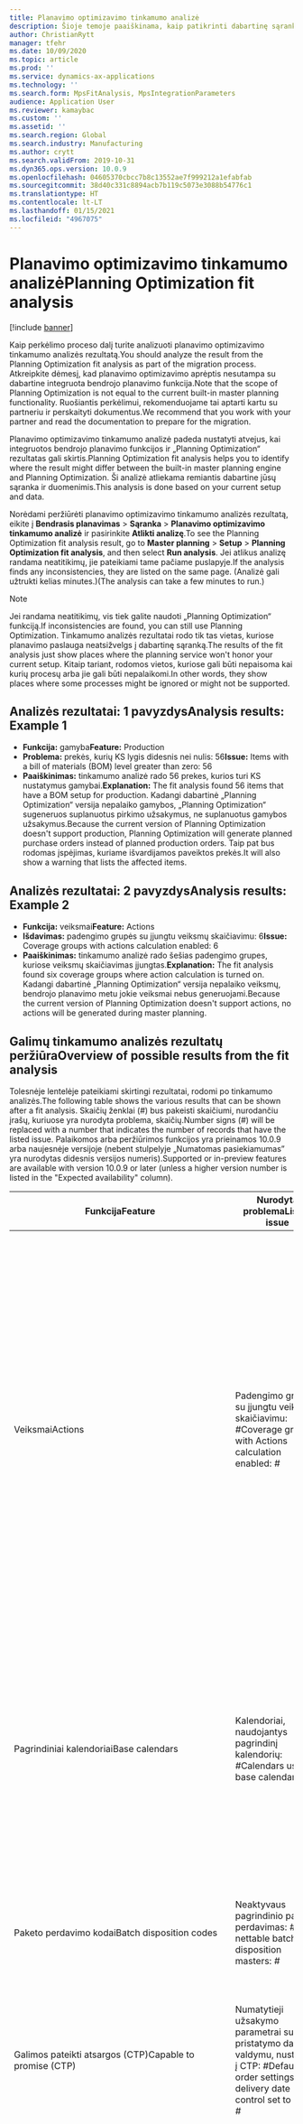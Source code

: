 ```yaml
---
title: Planavimo optimizavimo tinkamumo analizė
description: Šioje temoje paaiškinama, kaip patikrinti dabartinę sąranką ir duomenis, atsižvelgiant į „Planning Optimization“ funkcijos galimybes.
author: ChristianRytt
manager: tfehr
ms.date: 10/09/2020
ms.topic: article
ms.prod: ''
ms.service: dynamics-ax-applications
ms.technology: ''
ms.search.form: MpsFitAnalysis, MpsIntegrationParameters
audience: Application User
ms.reviewer: kamaybac
ms.custom: ''
ms.assetid: ''
ms.search.region: Global
ms.search.industry: Manufacturing
ms.author: crytt
ms.search.validFrom: 2019-10-31
ms.dyn365.ops.version: 10.0.9
ms.openlocfilehash: 04605370cbcc7b8c13552ae7f999212a1efabfab
ms.sourcegitcommit: 38d40c331c8894acb7b119c5073e3088b54776c1
ms.translationtype: HT
ms.contentlocale: lt-LT
ms.lasthandoff: 01/15/2021
ms.locfileid: "4967075"
---
```

# <a name="planning-optimization-fit-analysis"></a><span data-ttu-id="a4dfb-103">Planavimo optimizavimo tinkamumo analizė</span><span class="sxs-lookup"><span data-stu-id="a4dfb-103">Planning Optimization fit analysis</span></span>

[!include [banner](../../includes/banner.md)]

<span data-ttu-id="a4dfb-104">Kaip perkėlimo proceso dalį turite analizuoti planavimo optimizavimo tinkamumo analizės rezultatą.</span><span class="sxs-lookup"><span data-stu-id="a4dfb-104">You should analyze the result from the Planning Optimization fit analysis as part of the migration process.</span></span> <span data-ttu-id="a4dfb-105">Atkreipkite dėmesį, kad planavimo optimizavimo aprėptis nesutampa su dabartine integruota bendrojo planavimo funkcija.</span><span class="sxs-lookup"><span data-stu-id="a4dfb-105">Note that the scope of Planning Optimization is not equal to the current built-in master planning functionality.</span></span> <span data-ttu-id="a4dfb-106">Ruošiantis perkėlimui, rekomenduojame tai aptarti kartu su partneriu ir perskaityti dokumentus.</span><span class="sxs-lookup"><span data-stu-id="a4dfb-106">We recommend that you work with your partner and read the documentation to prepare for the migration.</span></span> 

<span data-ttu-id="a4dfb-107">Planavimo optimizavimo tinkamumo analizė padeda nustatyti atvejus, kai integruotos bendrojo planavimo funkcijos ir „Planning Optimization“ rezultatas gali skirtis.</span><span class="sxs-lookup"><span data-stu-id="a4dfb-107">Planning Optimization fit analysis helps you to identify where the result might differ between the built-in master planning engine and Planning Optimization.</span></span> <span data-ttu-id="a4dfb-108">Ši analizė atliekama remiantis dabartine jūsų sąranka ir duomenimis.</span><span class="sxs-lookup"><span data-stu-id="a4dfb-108">This analysis is done based on your current setup and data.</span></span> 

<span data-ttu-id="a4dfb-109">Norėdami peržiūrėti planavimo optimizavimo tinkamumo analizės rezultatą, eikite į **Bendrasis planavimas** \> **Sąranka** \> **Planavimo optimizavimo tinkamumo analizė** ir pasirinkite **Atlikti analizę**.</span><span class="sxs-lookup"><span data-stu-id="a4dfb-109">To see the Planning Optimization fit analysis result, go to **Master planning** \> **Setup** \> **Planning Optimization fit analysis**, and then select **Run analysis**.</span></span> <span data-ttu-id="a4dfb-110">Jei atlikus analizę randama neatitikimų, jie pateikiami tame pačiame puslapyje.</span><span class="sxs-lookup"><span data-stu-id="a4dfb-110">If the analysis finds any inconsistencies, they are listed on the same page.</span></span> <span data-ttu-id="a4dfb-111">(Analizė gali užtrukti kelias minutes.)</span><span class="sxs-lookup"><span data-stu-id="a4dfb-111">(The analysis can take a few minutes to run.)</span></span>

> [!NOTE]
> <span data-ttu-id="a4dfb-112">Jei randama neatitikimų, vis tiek galite naudoti „Planning Optimization“ funkciją.</span><span class="sxs-lookup"><span data-stu-id="a4dfb-112">If inconsistencies are found, you can still use Planning Optimization.</span></span> <span data-ttu-id="a4dfb-113">Tinkamumo analizės rezultatai rodo tik tas vietas, kuriose planavimo paslauga neatsižvelgs į dabartinę sąranką.</span><span class="sxs-lookup"><span data-stu-id="a4dfb-113">The results of the fit analysis just show places where the planning service won't honor your current setup.</span></span> <span data-ttu-id="a4dfb-114">Kitaip tariant, rodomos vietos, kuriose gali būti nepaisoma kai kurių procesų arba jie gali būti nepalaikomi.</span><span class="sxs-lookup"><span data-stu-id="a4dfb-114">In other words, they show places where some processes might be ignored or might not be supported.</span></span>

## <a name="analysis-results-example-1"></a><span data-ttu-id="a4dfb-115">Analizės rezultatai: 1 pavyzdys</span><span class="sxs-lookup"><span data-stu-id="a4dfb-115">Analysis results: Example 1</span></span>

- <span data-ttu-id="a4dfb-116">**Funkcija:** gamyba</span><span class="sxs-lookup"><span data-stu-id="a4dfb-116">**Feature:** Production</span></span>
- <span data-ttu-id="a4dfb-117">**Problema:** prekės, kurių KS lygis didesnis nei nulis: 56</span><span class="sxs-lookup"><span data-stu-id="a4dfb-117">**Issue:** Items with a bill of materials (BOM) level greater than zero: 56</span></span>
- <span data-ttu-id="a4dfb-118">**Paaiškinimas:** tinkamumo analizė rado 56 prekes, kurios turi KS nustatymus gamybai.</span><span class="sxs-lookup"><span data-stu-id="a4dfb-118">**Explanation:** The fit analysis found 56 items that have a BOM setup for production.</span></span> <span data-ttu-id="a4dfb-119">Kadangi dabartinė „Planning Optimization“ versija nepalaiko gamybos, „Planning Optimization“ sugeneruos suplanuotus pirkimo užsakymus, ne suplanuotus gamybos užsakymus.</span><span class="sxs-lookup"><span data-stu-id="a4dfb-119">Because the current version of Planning Optimization doesn't support production, Planning Optimization will generate planned purchase orders instead of planned production orders.</span></span> <span data-ttu-id="a4dfb-120">Taip pat bus rodomas įspėjimas, kuriame išvardijamos paveiktos prekės.</span><span class="sxs-lookup"><span data-stu-id="a4dfb-120">It will also show a warning that lists the affected items.</span></span>

## <a name="analysis-results-example-2"></a><span data-ttu-id="a4dfb-121">Analizės rezultatai: 2 pavyzdys</span><span class="sxs-lookup"><span data-stu-id="a4dfb-121">Analysis results: Example 2</span></span>

- <span data-ttu-id="a4dfb-122">**Funkcija:** veiksmai</span><span class="sxs-lookup"><span data-stu-id="a4dfb-122">**Feature:** Actions</span></span>
- <span data-ttu-id="a4dfb-123">**Išdavimas:** padengimo grupės su įjungtu veiksmų skaičiavimu: 6</span><span class="sxs-lookup"><span data-stu-id="a4dfb-123">**Issue:** Coverage groups with actions calculation enabled: 6</span></span>
- <span data-ttu-id="a4dfb-124">**Paaiškinimas:** tinkamumo analizė rado šešias padengimo grupes, kuriose veiksmų skaičiavimas įjungtas.</span><span class="sxs-lookup"><span data-stu-id="a4dfb-124">**Explanation:** The fit analysis found six coverage groups where action calculation is turned on.</span></span> <span data-ttu-id="a4dfb-125">Kadangi dabartinė „Planning Optimization“ versija nepalaiko veiksmų, bendrojo planavimo metu jokie veiksmai nebus generuojami.</span><span class="sxs-lookup"><span data-stu-id="a4dfb-125">Because the current version of Planning Optimization doesn't support actions, no actions will be generated during master planning.</span></span>

## <a name="overview-of-possible-results-from-the-fit-analysis"></a><span data-ttu-id="a4dfb-126">Galimų tinkamumo analizės rezultatų peržiūra</span><span class="sxs-lookup"><span data-stu-id="a4dfb-126">Overview of possible results from the fit analysis</span></span>

<span data-ttu-id="a4dfb-127">Tolesnėje lentelėje pateikiami skirtingi rezultatai, rodomi po tinkamumo analizės.</span><span class="sxs-lookup"><span data-stu-id="a4dfb-127">The following table shows the various results that can be shown after a fit analysis.</span></span> <span data-ttu-id="a4dfb-128">Skaičių ženklai (_\#_) bus pakeisti skaičiumi, nurodančiu įrašų, kuriuose yra nurodyta problema, skaičių.</span><span class="sxs-lookup"><span data-stu-id="a4dfb-128">Number signs (_\#_) will be replaced with a number that indicates the number of records that have the listed issue.</span></span> <span data-ttu-id="a4dfb-129">Palaikomos arba peržiūrimos funkcijos yra prieinamos 10.0.9 arba naujesnėje versijoje (nebent stulpelyje „Numatomas pasiekiamumas” yra nurodytas didesnis versijos numeris).</span><span class="sxs-lookup"><span data-stu-id="a4dfb-129">Supported or in-preview features are available with version 10.0.9 or later (unless a higher version number is listed in the "Expected availability" column).</span></span>

| <span data-ttu-id="a4dfb-130">Funkcija</span><span class="sxs-lookup"><span data-stu-id="a4dfb-130">Feature</span></span> | <span data-ttu-id="a4dfb-131">Nurodyta problema</span><span class="sxs-lookup"><span data-stu-id="a4dfb-131">Listed issue</span></span> | <span data-ttu-id="a4dfb-132">Paaiškinimas</span><span class="sxs-lookup"><span data-stu-id="a4dfb-132">Explanation</span></span> | <span data-ttu-id="a4dfb-133">Numatomas prieinamumas</span><span class="sxs-lookup"><span data-stu-id="a4dfb-133">Expected availability</span></span> |
| --- | --- | --- | --- |
| <span data-ttu-id="a4dfb-134">Veiksmai</span><span class="sxs-lookup"><span data-stu-id="a4dfb-134">Actions</span></span> | <span data-ttu-id="a4dfb-135">Padengimo grupės su įjungtu veiksmų skaičiavimu: _\#_</span><span class="sxs-lookup"><span data-stu-id="a4dfb-135">Coverage groups with Actions calculation enabled: _\#_</span></span> | <span data-ttu-id="a4dfb-136">Ši funkcija laukia patvirtinimo.</span><span class="sxs-lookup"><span data-stu-id="a4dfb-136">This feature is pending.</span></span> <span data-ttu-id="a4dfb-137">Šiuo metu atliekant bendrąjį planavimą veiksmai negeneruojami, kai įjungtas planavimo optimizavimas, neatsižvelgiant į šį parametrą.</span><span class="sxs-lookup"><span data-stu-id="a4dfb-137">Currently, actions aren't generated during master planning when Planning Optimization is enabled, regardless of this setting.</span></span> <span data-ttu-id="a4dfb-138">Pagrindinis veiksmų tikslas yra siūlyti pakeitimus esamiems užsakymams.</span><span class="sxs-lookup"><span data-stu-id="a4dfb-138">The main purpose of actions is to suggest changes to existing orders.</span></span> <span data-ttu-id="a4dfb-139">Įvertinkite, ar veiksmai yra aktyviai taikomi kaip jūsų verslo procesų dalis, arba, jei vėlavimo informacijos, susijusios su užsakymais, pakanka.</span><span class="sxs-lookup"><span data-stu-id="a4dfb-139">Evaluate if actions are actively applied as part of your business processes or if the delay information related to the orders is sufficient.</span></span> | <span data-ttu-id="a4dfb-140">2021 spalio mėn.</span><span class="sxs-lookup"><span data-stu-id="a4dfb-140">October 2021</span></span> |
| <span data-ttu-id="a4dfb-141">Pagrindiniai kalendoriai</span><span class="sxs-lookup"><span data-stu-id="a4dfb-141">Base calendars</span></span> | <span data-ttu-id="a4dfb-142">Kalendoriai, naudojantys pagrindinį kalendorių: _\#_</span><span class="sxs-lookup"><span data-stu-id="a4dfb-142">Calendars using base calendar: _\#_</span></span> | <span data-ttu-id="a4dfb-143">Ši funkcija laukia patvirtinimo.</span><span class="sxs-lookup"><span data-stu-id="a4dfb-143">This feature is pending.</span></span> <span data-ttu-id="a4dfb-144">Šiuo metu pagrindinio kalendoriaus nepaisoma, kai įjungtas planavimo optimizavimas.</span><span class="sxs-lookup"><span data-stu-id="a4dfb-144">Currently, the base calendar is ignored when Planning Optimization is enabled.</span></span> <span data-ttu-id="a4dfb-145">Įvertinkite, ar jūsų verslo procesams yra reikalingas pagrindinis kalendorius, ar pakanka tiesiogiai sukonfigūruoti kalendorių.</span><span class="sxs-lookup"><span data-stu-id="a4dfb-145">Evaluate if the base calendar is needed for your business processes or if direct setup in calendars is sufficient.</span></span> | <span data-ttu-id="a4dfb-146">2021 m. balandžio mėn.</span><span class="sxs-lookup"><span data-stu-id="a4dfb-146">April 2021</span></span> | 
| <span data-ttu-id="a4dfb-147">Paketo perdavimo kodai</span><span class="sxs-lookup"><span data-stu-id="a4dfb-147">Batch disposition codes</span></span> | <span data-ttu-id="a4dfb-148">Neaktyvaus pagrindinio paketo perdavimas: _\#_</span><span class="sxs-lookup"><span data-stu-id="a4dfb-148">Non-nettable batch disposition masters: _\#_</span></span> | <span data-ttu-id="a4dfb-149">Ši funkcija laukia patvirtinimo.</span><span class="sxs-lookup"><span data-stu-id="a4dfb-149">This feature is pending.</span></span> <span data-ttu-id="a4dfb-150">Šiuo metu paketų perdavimo kodai nepaisomi, kai įjungtas planavimo optimizavimas.</span><span class="sxs-lookup"><span data-stu-id="a4dfb-150">Currently, batch disposition codes are ignored when Planning Optimization is enabled.</span></span> | <span data-ttu-id="a4dfb-151">2021 m. spalio mėn.</span><span class="sxs-lookup"><span data-stu-id="a4dfb-151">October 2021</span></span> |
| <span data-ttu-id="a4dfb-152">Galimos pateikti atsargos (CTP)</span><span class="sxs-lookup"><span data-stu-id="a4dfb-152">Capable to promise (CTP)</span></span> | <span data-ttu-id="a4dfb-153">Numatytieji užsakymo parametrai su pristatymo datos valdymu, nustatytu į CTP: _\#_</span><span class="sxs-lookup"><span data-stu-id="a4dfb-153">Default order settings with delivery date control set to CTP: _\#_</span></span> | <span data-ttu-id="a4dfb-154">Ši funkcija laukia patvirtinimo.</span><span class="sxs-lookup"><span data-stu-id="a4dfb-154">This feature is pending.</span></span> <span data-ttu-id="a4dfb-155">Šiuo metu CTP nepaisoma, kai įjungtas planavimo optimizavimas, neatsižvelgiant į šį parametrą.</span><span class="sxs-lookup"><span data-stu-id="a4dfb-155">Currently, CTP is ignored when Planning Optimization is enabled, regardless of this setting.</span></span> | <span data-ttu-id="a4dfb-156">Spalio 2021 d.</span><span class="sxs-lookup"><span data-stu-id="a4dfb-156">October 2021</span></span> |
| <span data-ttu-id="a4dfb-157">Kopijuoti statinį į dinaminį planą</span><span class="sxs-lookup"><span data-stu-id="a4dfb-157">Copy static to dynamic plan</span></span> | <span data-ttu-id="a4dfb-158">Kopijavimas statinio į dinaminį planą yra įjungtas bendrojo planavimo parametruose.</span><span class="sxs-lookup"><span data-stu-id="a4dfb-158">Copy of static to dynamic plan is enabled on the master planning parameters.</span></span> | <span data-ttu-id="a4dfb-159">Planavimo optimizavimas nekopijuoja statinio plano į dinaminį planą, neatsižvelgiant į šį parametrą.</span><span class="sxs-lookup"><span data-stu-id="a4dfb-159">Planning Optimization doesn't copy the static plan to the dynamic plan, regardless of this setting.</span></span> <span data-ttu-id="a4dfb-160">Paprastai ši koncepcija yra mažiau aktuali dėl planavimo optimizavimo teikiamo greičio ir visiško regeneravimo.</span><span class="sxs-lookup"><span data-stu-id="a4dfb-160">In general, this concept is less relevant because of the speed and complete regeneration that Planning Optimization provides.</span></span> <span data-ttu-id="a4dfb-161">Jei naudojami du ar daugiau planų, turėtų būti suaktyvintas kiekvieno plano bendrasis planavimas.</span><span class="sxs-lookup"><span data-stu-id="a4dfb-161">If two or more plans are used, master planning should be triggered for each plan.</span></span> | <span data-ttu-id="a4dfb-162">Spalio 2021 d.</span><span class="sxs-lookup"><span data-stu-id="a4dfb-162">October 2021</span></span> |
| <span data-ttu-id="a4dfb-163">Patvirtinimas</span><span class="sxs-lookup"><span data-stu-id="a4dfb-163">Firming</span></span> | <span data-ttu-id="a4dfb-164">Padengimo grupės su nustatyta automatinio patvirtinimo laiko riba: _\#_</span><span class="sxs-lookup"><span data-stu-id="a4dfb-164">Coverage groups with auto firming time fence set: _\#_</span></span> | <span data-ttu-id="a4dfb-165">10.0.7 ar vėlesnėje versijoje patvirtinimas palaikomas kaip atskira patvirtinimo paketinė užduotis po to, kai bendrasis planavimas yra baigtas (jei [funkcijų valdyme](../../../fin-ops-core/fin-ops/get-started/feature-management/feature-management-overview.md) įjungta funkcija _Automatinis planavimo optimizavimo patvirtinimas_).</span><span class="sxs-lookup"><span data-stu-id="a4dfb-165">In version 10.0.7 and later, firming is supported as a separate firming batch job after master planning is completed (provided the _Auto-firming for Planning Optimization_ feature has been enabled in [feature management](../../../fin-ops-core/fin-ops/get-started/feature-management/feature-management-overview.md)).</span></span> <span data-ttu-id="a4dfb-166">Atkreipkite dėmesį, kad automatinis planavimo optimizavimo patvirtinimas yra pagrįstas užsakymo data (pradžios data), o ne poreikio data (pabaigos data).</span><span class="sxs-lookup"><span data-stu-id="a4dfb-166">Note that auto firming for Planning Optimization is based on the order date (start date), not the requirement date (end date).</span></span> <span data-ttu-id="a4dfb-167">Taip užtikrinama, kad suplanuotų užsakymų patvirtinimas įvyktų laiku, tačiau į patvirtinimo laiko ribą nereikia įterpti gamybos laiko.</span><span class="sxs-lookup"><span data-stu-id="a4dfb-167">This behavior ensures that firming of planned orders occurs in due time, without having to include lead time in the firming time fence.</span></span> | <span data-ttu-id="a4dfb-168">Palaikoma</span><span class="sxs-lookup"><span data-stu-id="a4dfb-168">Supported</span></span> |
| <span data-ttu-id="a4dfb-169">Patvirtinimas</span><span class="sxs-lookup"><span data-stu-id="a4dfb-169">Firming</span></span> | <span data-ttu-id="a4dfb-170">Prekės padengimo įrašai su nustatytu automatiniu patvirtinimu: _\#_</span><span class="sxs-lookup"><span data-stu-id="a4dfb-170">Item coverage records with auto firming set: _\#_</span></span> | <span data-ttu-id="a4dfb-171">10.0.7 ar vėlesnėje versijoje automatinis patvirtinimas palaikomas kaip atskira patvirtinimo paketinė užduotis po to, kai bendrasis planavimas yra baigtas (jei [funkcijų valdyme](../../../fin-ops-core/fin-ops/get-started/feature-management/feature-management-overview.md) įjungta funkcija _Automatinis planavimo optimizavimo patvirtinimas_).</span><span class="sxs-lookup"><span data-stu-id="a4dfb-171">In version 10.0.7 and later, auto firming is supported as a separate firming batch job after master planning is completed (provided the _Auto-firming for Planning Optimization_ feature has been enabled in [feature management](../../../fin-ops-core/fin-ops/get-started/feature-management/feature-management-overview.md)).</span></span> <span data-ttu-id="a4dfb-172">Atkreipkite dėmesį, kad automatinis planavimo optimizavimo patvirtinimas yra pagrįstas užsakymo data (pradžios data), o ne poreikio data (pabaigos data).</span><span class="sxs-lookup"><span data-stu-id="a4dfb-172">Note that auto firming for Planning Optimization is based on the order date (start date), not the requirement date (end date).</span></span> <span data-ttu-id="a4dfb-173">Taip užtikrinama, kad suplanuotų užsakymų patvirtinimas įvyktų laiku, tačiau į patvirtinimo laiko ribą nereikia įterpti gamybos laiko.</span><span class="sxs-lookup"><span data-stu-id="a4dfb-173">This behavior ensures that firming of planned orders occurs in due time, without having to include lead time in the firming time fence.</span></span> | <span data-ttu-id="a4dfb-174">Palaikoma</span><span class="sxs-lookup"><span data-stu-id="a4dfb-174">Supported</span></span> |
| <span data-ttu-id="a4dfb-175">Patvirtinimas</span><span class="sxs-lookup"><span data-stu-id="a4dfb-175">Firming</span></span> | <span data-ttu-id="a4dfb-176">Bendrieji planai su nustatytu automatiniu patvirtinimu: _\#_</span><span class="sxs-lookup"><span data-stu-id="a4dfb-176">Master plans with auto firming set: _\#_</span></span> | <span data-ttu-id="a4dfb-177">10.0.7 ar vėlesnėje versijoje automatinis patvirtinimas palaikomas kaip atskira patvirtinimo paketinė užduotis po to, kai bendrasis planavimas yra baigtas (jei [funkcijų valdyme](../../../fin-ops-core/fin-ops/get-started/feature-management/feature-management-overview.md) įjungta funkcija _Automatinis planavimo optimizavimo patvirtinimas_).</span><span class="sxs-lookup"><span data-stu-id="a4dfb-177">In version 10.0.7 and later, auto firming is supported as a separate firming batch job after master planning is completed (provided the _Auto-firming for Planning Optimization_ feature has been enabled in [feature management](../../../fin-ops-core/fin-ops/get-started/feature-management/feature-management-overview.md)).</span></span> <span data-ttu-id="a4dfb-178">Atkreipkite dėmesį, kad automatinis planavimo optimizavimo patvirtinimas yra pagrįstas užsakymo data (pradžios data), o ne poreikio data (pabaigos data).</span><span class="sxs-lookup"><span data-stu-id="a4dfb-178">Note that auto firming for Planning Optimization is based on the order date (start date), not the requirement date (end date).</span></span> <span data-ttu-id="a4dfb-179">Taip užtikrinama, kad suplanuotų užsakymų patvirtinimas įvyktų laiku, tačiau į patvirtinimo laiko ribą nereikia įterpti gamybos laiko.</span><span class="sxs-lookup"><span data-stu-id="a4dfb-179">This behavior ensures that firming of planned orders occurs in due time, without having to include lead time in the firming time fence.</span></span> | <span data-ttu-id="a4dfb-180">Palaikoma</span><span class="sxs-lookup"><span data-stu-id="a4dfb-180">Supported</span></span> |
| <span data-ttu-id="a4dfb-181">FitAnalysisPlanningItems</span><span class="sxs-lookup"><span data-stu-id="a4dfb-181">FitAnalysisPlanningItems</span></span> | <span data-ttu-id="a4dfb-182">Planuojamos prekės: _\#_</span><span class="sxs-lookup"><span data-stu-id="a4dfb-182">Planning Items: _\#_</span></span> | <span data-ttu-id="a4dfb-183">Ši funkcija laukia patvirtinimo.</span><span class="sxs-lookup"><span data-stu-id="a4dfb-183">This feature is pending.</span></span> <span data-ttu-id="a4dfb-184">Šiuo metu planuojamos prekės yra tvarkomos kaip įprastos prekės, kai įjungtas planavimo optimizavimas.</span><span class="sxs-lookup"><span data-stu-id="a4dfb-184">Currently, planning items are handled like regular items when Planning Optimization is enabled.</span></span> | <span data-ttu-id="a4dfb-185">Spalio 2021 d.</span><span class="sxs-lookup"><span data-stu-id="a4dfb-185">October 2021</span></span> |
| <span data-ttu-id="a4dfb-186">Prognozė</span><span class="sxs-lookup"><span data-stu-id="a4dfb-186">Forecast</span></span> | <span data-ttu-id="a4dfb-187">Padengimo grupės su įjungta funkcija „Įtraukti vidinės įmonės užsakymus”: _\#_</span><span class="sxs-lookup"><span data-stu-id="a4dfb-187">Coverage groups with "Include intercompany orders" enabled: _\#_</span></span> | <span data-ttu-id="a4dfb-188">Ši funkcija laukia patvirtinimo.</span><span class="sxs-lookup"><span data-stu-id="a4dfb-188">This feature is pending.</span></span> <span data-ttu-id="a4dfb-189">Šiuo metu į bendrąjį planavimą neįtraukiamas proceso pabaigos suplanuotas poreikis, kai įjungtas planavimo optimizavimas, neatsižvelgiant į šį parametrą.</span><span class="sxs-lookup"><span data-stu-id="a4dfb-189">Currently, master planning doesn't include downstream planned demand when Planning Optimization is enabled, regardless of this setting.</span></span> <span data-ttu-id="a4dfb-190">Atkreipkite dėmesį, kad išleisti / patvirtinti užsakymai vis dar veikia su įprastomis vidinės įmonės funkcijomis ir apima daugelį scenarijų.</span><span class="sxs-lookup"><span data-stu-id="a4dfb-190">Note that released/firmed orders still work with the regular intercompany functionality and will cover most scenarios.</span></span> | <span data-ttu-id="a4dfb-191">Peržiūros režimu</span><span class="sxs-lookup"><span data-stu-id="a4dfb-191">In preview</span></span> |
| <span data-ttu-id="a4dfb-192">Prognozė</span><span class="sxs-lookup"><span data-stu-id="a4dfb-192">Forecast</span></span> | <span data-ttu-id="a4dfb-193">Padengimo grupės, kurių parametras „Prognozę sumažina” nustatytas į reikšmę, kuri skiriasi nuo reikšmės „Užsakymai”: _\#_</span><span class="sxs-lookup"><span data-stu-id="a4dfb-193">Coverage groups with "Reduce forecast by" setting set to a value different than "Orders": _\#_</span></span> | <span data-ttu-id="a4dfb-194">Pagal numatytuosius parametrus planavimo optimizavimas naudoja parametrą „Prognozę sumažina” užsakymams, neatsižvelgiant į šį nustatymą.</span><span class="sxs-lookup"><span data-stu-id="a4dfb-194">By default, Planning Optimization uses "Reduce forecast by" for orders, regardless of this setting.</span></span> | <span data-ttu-id="a4dfb-195">Palaikoma</span><span class="sxs-lookup"><span data-stu-id="a4dfb-195">Supported</span></span> |
| <span data-ttu-id="a4dfb-196">Prognozė</span><span class="sxs-lookup"><span data-stu-id="a4dfb-196">Forecast</span></span> | <span data-ttu-id="a4dfb-197">Prognozės modeliai su antriniais modeliais: _\#_</span><span class="sxs-lookup"><span data-stu-id="a4dfb-197">Forecast models with sub models: _\#_</span></span> | <span data-ttu-id="a4dfb-198">Ši funkcija laukia patvirtinimo.</span><span class="sxs-lookup"><span data-stu-id="a4dfb-198">This feature is pending.</span></span> <span data-ttu-id="a4dfb-199">Šiuo metu prognozės, naudojančios antrinius modelius, nepalaikomos, kai įjungtas planavimo optimizavimas.</span><span class="sxs-lookup"><span data-stu-id="a4dfb-199">Currently, forecasts that use sub-models aren't supported when Planning Optimization is enabled.</span></span> <span data-ttu-id="a4dfb-200">Jų bus nepaisoma, neatsižvelgiant į šį nustatymą.</span><span class="sxs-lookup"><span data-stu-id="a4dfb-200">They will be ignored, regardless of this setting.</span></span> | <span data-ttu-id="a4dfb-201">2021 m. balandžio mėn.</span><span class="sxs-lookup"><span data-stu-id="a4dfb-201">April 2021</span></span> |
| <span data-ttu-id="a4dfb-202">Prognozė</span><span class="sxs-lookup"><span data-stu-id="a4dfb-202">Forecast</span></span> | <span data-ttu-id="a4dfb-203">Bendrieji planai su įjungta funkcija „Įtraukti tiekimo prognozę”: _\#_</span><span class="sxs-lookup"><span data-stu-id="a4dfb-203">Master plans with "Include supply forecast" enabled: _\#_</span></span> | <span data-ttu-id="a4dfb-204">Ši funkcija laukia patvirtinimo.</span><span class="sxs-lookup"><span data-stu-id="a4dfb-204">This feature is pending.</span></span> <span data-ttu-id="a4dfb-205">Šiuo metu tiekimo prognozės nepalaikomos, kai įjungtas planavimo optimizavimas.</span><span class="sxs-lookup"><span data-stu-id="a4dfb-205">Currently, supply forecasts aren't supported when Planning Optimization is enabled.</span></span> <span data-ttu-id="a4dfb-206">Jų bus nepaisoma, neatsižvelgiant į šį nustatymą.</span><span class="sxs-lookup"><span data-stu-id="a4dfb-206">They will be ignored, regardless of this setting.</span></span> | <span data-ttu-id="a4dfb-207">Spalio 2021 d.</span><span class="sxs-lookup"><span data-stu-id="a4dfb-207">October 2021</span></span> |
| <span data-ttu-id="a4dfb-208">Blokavimo laiko ribos</span><span class="sxs-lookup"><span data-stu-id="a4dfb-208">Freeze time fence</span></span> | <span data-ttu-id="a4dfb-209">Padengimo grupės su nustatyta blokavimo laiko riba: _\#_</span><span class="sxs-lookup"><span data-stu-id="a4dfb-209">Coverage groups with freeze time fence set: _\#_</span></span> | <span data-ttu-id="a4dfb-210">Blokavimo laiko riba nėra dažnai naudojama, o šiuo metu nėra planų, į kuriuos būtų galima ją įtraukti planavimo optimizavimui.</span><span class="sxs-lookup"><span data-stu-id="a4dfb-210">The freeze time fence isn't often used, and there are currently no plans to include it for Planning Optimization.</span></span> <span data-ttu-id="a4dfb-211">Šiuo metu blokavimo laiko ribos nustatymo nepaisoma, kai įjungtas planavimo optimizavimas, neatsižvelgiant į šį parametrą.</span><span class="sxs-lookup"><span data-stu-id="a4dfb-211">Currently, the freeze time fence setup is ignored when Planning Optimization is enabled, regardless of this setting.</span></span> | <span data-ttu-id="a4dfb-212">Netaikoma</span><span class="sxs-lookup"><span data-stu-id="a4dfb-212">N/A</span></span> |
| <span data-ttu-id="a4dfb-213">Blokavimo laiko ribos</span><span class="sxs-lookup"><span data-stu-id="a4dfb-213">Freeze time fence</span></span> | <span data-ttu-id="a4dfb-214">Prekių aprėpties įrašai su nustatyta blokavimo laiko riba: _\#_</span><span class="sxs-lookup"><span data-stu-id="a4dfb-214">Item coverage records with freeze time fence set: _\#_</span></span> | <span data-ttu-id="a4dfb-215">Blokavimo laiko riba nėra dažnai naudojama, o šiuo metu nėra planų, į kuriuos būtų galima ją įtraukti planavimo optimizavimui.</span><span class="sxs-lookup"><span data-stu-id="a4dfb-215">The freeze time fence isn't often used, and there are currently no plans to include it for Planning Optimization.</span></span> <span data-ttu-id="a4dfb-216">Šiuo metu blokavimo laiko ribos nustatymo nepaisoma, kai įjungtas planavimo optimizavimas, neatsižvelgiant į šį parametrą.</span><span class="sxs-lookup"><span data-stu-id="a4dfb-216">Currently, the freeze time fence setup is ignored when Planning Optimization is enabled, regardless of this setting.</span></span> | <span data-ttu-id="a4dfb-217">Netaikoma</span><span class="sxs-lookup"><span data-stu-id="a4dfb-217">N/A</span></span> |
| <span data-ttu-id="a4dfb-218">Blokavimo laiko ribos</span><span class="sxs-lookup"><span data-stu-id="a4dfb-218">Freeze time fence</span></span> | <span data-ttu-id="a4dfb-219">Bendrieji planai su nustatyta blokavimo laiko riba: _\#_</span><span class="sxs-lookup"><span data-stu-id="a4dfb-219">Master plans with freeze time fence set: _\#_</span></span> | <span data-ttu-id="a4dfb-220">Blokavimo laiko riba nėra dažnai naudojama, o šiuo metu nėra planų, į kuriuos būtų galima ją įtraukti planavimo optimizavimui.</span><span class="sxs-lookup"><span data-stu-id="a4dfb-220">The freeze time fence isn't often used, and there are currently no plans to include it for Planning Optimization.</span></span> <span data-ttu-id="a4dfb-221">Šiuo metu blokavimo laiko ribos nustatymo nepaisoma, kai įjungtas planavimo optimizavimas, neatsižvelgiant į šį parametrą.</span><span class="sxs-lookup"><span data-stu-id="a4dfb-221">Currently, the freeze time fence setup is ignored when Planning Optimization is enabled, regardless of this setting.</span></span> | <span data-ttu-id="a4dfb-222">Netaikoma</span><span class="sxs-lookup"><span data-stu-id="a4dfb-222">N/A</span></span> |
| <span data-ttu-id="a4dfb-223">Vidinė įmonė</span><span class="sxs-lookup"><span data-stu-id="a4dfb-223">Intercompany</span></span> | <span data-ttu-id="a4dfb-224">Bendrieji planai, įskaitant proceso pabaigoje suplanuotą poreikį: _\#_</span><span class="sxs-lookup"><span data-stu-id="a4dfb-224">Master plans including planned downstream demand: _\#_</span></span> | <span data-ttu-id="a4dfb-225">Ši funkcija laukia patvirtinimo.</span><span class="sxs-lookup"><span data-stu-id="a4dfb-225">This feature is pending.</span></span> <span data-ttu-id="a4dfb-226">Šiuo metu į bendrąjį planavimą neįtraukiamas proceso pabaigos suplanuotas poreikis, kai įjungtas planavimo optimizavimas, neatsižvelgiant į šį parametrą.</span><span class="sxs-lookup"><span data-stu-id="a4dfb-226">Currently, master planning doesn't include downstream planned demand when Planning Optimization is enabled, regardless of this setting.</span></span> <span data-ttu-id="a4dfb-227">Atkreipkite dėmesį, kad išleisti/patvirtinti užsakymai vis dar veikia su įprastomis vidinės įmonės funkcijomis ir apima daugelį scenarijų.</span><span class="sxs-lookup"><span data-stu-id="a4dfb-227">Note that released/firmed orders still work with the normal intercompany functionality and will cover most scenarios.</span></span> | <span data-ttu-id="a4dfb-228">Peržiūros režimu</span><span class="sxs-lookup"><span data-stu-id="a4dfb-228">In preview</span></span> |
| <span data-ttu-id="a4dfb-229">Kanban</span><span class="sxs-lookup"><span data-stu-id="a4dfb-229">Kanban</span></span> | <span data-ttu-id="a4dfb-230">Prekės padengimo įrašai su suplanuoto užsakymo tipu „kanban“: _\#_</span><span class="sxs-lookup"><span data-stu-id="a4dfb-230">Item coverage records with planned order type kanban: _\#_</span></span> | <span data-ttu-id="a4dfb-231">Ši funkcija laukia patvirtinimo.</span><span class="sxs-lookup"><span data-stu-id="a4dfb-231">This feature is pending.</span></span> <span data-ttu-id="a4dfb-232">Šiuo metu prekės padengimo, nustatyto į „kanban”, bus nepaisoma, kai įjungtas planavimo optimizavimas.</span><span class="sxs-lookup"><span data-stu-id="a4dfb-232">Currently, item coverage that is set to kanban will be ignored when Planning Optimization is enabled.</span></span> <span data-ttu-id="a4dfb-233">Suplanuoto užsakymo tipas „kanban” bendrojo planavimo metu sukurs įspėjimą, o suplanuoti pirkimo užsakymai bus sukurti padengti susijusį poreikį.</span><span class="sxs-lookup"><span data-stu-id="a4dfb-233">The kanban planned order type will create a warning during master planning, and planned purchase orders will be created to cover the related demand.</span></span> | <span data-ttu-id="a4dfb-234">Spalio 2021 d.</span><span class="sxs-lookup"><span data-stu-id="a4dfb-234">October 2021</span></span> |
| <span data-ttu-id="a4dfb-235">Kanban</span><span class="sxs-lookup"><span data-stu-id="a4dfb-235">Kanban</span></span> | <span data-ttu-id="a4dfb-236">Prekės su numatytojo užsakymo tipu „kanban“: _\#_</span><span class="sxs-lookup"><span data-stu-id="a4dfb-236">Items with default order type kanban: _\#_</span></span> | <span data-ttu-id="a4dfb-237">Šiuo metu numatytojo užsakymo tipo, nustatyto į „kanban”, bus nepaisoma, kai įjungtas planavimo optimizavimas.</span><span class="sxs-lookup"><span data-stu-id="a4dfb-237">Currently, a default order type that is set to kanban will be ignored when Planning Optimization is enabled.</span></span> <span data-ttu-id="a4dfb-238">Numatytojo užsakymo tipas „kanban” bendrojo planavimo metu sukurs įspėjimą, o suplanuoti pirkimo užsakymai bus sukurti padengti susijusį poreikį.</span><span class="sxs-lookup"><span data-stu-id="a4dfb-238">The kanban default order type will create a warning during master planning, and planned purchase orders will be created to cover the related demand.</span></span> | <span data-ttu-id="a4dfb-239">Spalio 2021 d.</span><span class="sxs-lookup"><span data-stu-id="a4dfb-239">October 2021</span></span> |
| <span data-ttu-id="a4dfb-240">Produkto ciklo būsena</span><span class="sxs-lookup"><span data-stu-id="a4dfb-240">Product lifecycle state</span></span>   | <span data-ttu-id="a4dfb-241">Produkto ciklų būsenos nesuaktyvintos planavimui: _\#_</span><span class="sxs-lookup"><span data-stu-id="a4dfb-241">Product lifecycle states not active for planning: _\#_</span></span> | <span data-ttu-id="a4dfb-242">Ši funkcija laukia patvirtinimo.</span><span class="sxs-lookup"><span data-stu-id="a4dfb-242">This is a pending feature.</span></span> <span data-ttu-id="a4dfb-243">Šiuo metu produkto ciklo būsenos nepaisoma, kai įjungtas planavimo optimizavimas.</span><span class="sxs-lookup"><span data-stu-id="a4dfb-243">Currently the Product lifecycle state is ignored with Planning Optimization enabled.</span></span> <span data-ttu-id="a4dfb-244">Galite koreguoti plano lygio produkto filtrą, kad nereikėtų įtraukti produktų, kuriuose išjungta planavimo produkto ciklo būsena.</span><span class="sxs-lookup"><span data-stu-id="a4dfb-244">You can adjust the plan level product filter to avoid including products where product lifecycle state is disabled for planning.</span></span> | <span data-ttu-id="a4dfb-245">Palaikoma</span><span class="sxs-lookup"><span data-stu-id="a4dfb-245">Supported</span></span> |
| <span data-ttu-id="a4dfb-246">Gamyba</span><span class="sxs-lookup"><span data-stu-id="a4dfb-246">Production</span></span> | <span data-ttu-id="a4dfb-247">KS eilutės su apvalinimu arba keliais nustatymais: _\#_</span><span class="sxs-lookup"><span data-stu-id="a4dfb-247">BOM lines with rounding or multiple setup: _\#_</span></span> | <span data-ttu-id="a4dfb-248">Ši funkcija laukia patvirtinimo.</span><span class="sxs-lookup"><span data-stu-id="a4dfb-248">This feature is pending.</span></span> <span data-ttu-id="a4dfb-249">Šiuo metu KS eilutėse esančio apvalinimo ir kelių nustatymų nepaisoma, kai įjungtas planavimo optimizavimas, neatsižvelgiant į šį parametrą.</span><span class="sxs-lookup"><span data-stu-id="a4dfb-249">Currently, rounding and multiple setups are ignored on BOM lines when Planning Optimization is enabled, regardless of this setting.</span></span> | <span data-ttu-id="a4dfb-250">2021 m. balandžio mėn.</span><span class="sxs-lookup"><span data-stu-id="a4dfb-250">April 2021</span></span> |
| <span data-ttu-id="a4dfb-251">Gamyba</span><span class="sxs-lookup"><span data-stu-id="a4dfb-251">Production</span></span> | <span data-ttu-id="a4dfb-252">KS / formulės eilutės su formulės matavimo vienetu: _\#_</span><span class="sxs-lookup"><span data-stu-id="a4dfb-252">BOM/formula lines with formula measurement: _\#_</span></span> | <span data-ttu-id="a4dfb-253">Ši funkcija laukia patvirtinimo.</span><span class="sxs-lookup"><span data-stu-id="a4dfb-253">This feature is pending.</span></span> <span data-ttu-id="a4dfb-254">Šiuo metu KS ir formulės eilutėse esančio formulės matavimo vieneto nepaisoma, kai įjungtas planavimo optimizavimas, neatsižvelgiant į šį parametrą.</span><span class="sxs-lookup"><span data-stu-id="a4dfb-254">Currently, formula measurement is ignored on BOM and formula lines when Planning Optimization is enabled, regardless of this setting.</span></span> | <span data-ttu-id="a4dfb-255">Spalio 2021 d.</span><span class="sxs-lookup"><span data-stu-id="a4dfb-255">October 2021</span></span> |
| <span data-ttu-id="a4dfb-256">Gamyba</span><span class="sxs-lookup"><span data-stu-id="a4dfb-256">Production</span></span> | <span data-ttu-id="a4dfb-257">KS / formulės eilutės su prekės pakeitimu (planavimo grupės): _\#_</span><span class="sxs-lookup"><span data-stu-id="a4dfb-257">BOM/formula lines with item substitution (plan groups): _\#_</span></span> | <span data-ttu-id="a4dfb-258">Ši funkcija laukia patvirtinimo.</span><span class="sxs-lookup"><span data-stu-id="a4dfb-258">This feature is pending.</span></span> <span data-ttu-id="a4dfb-259">Šiuo metu KS ir formulės eilutėse esančio prekės pakeitimo (planavimo grupių) nepaisoma, kai įjungtas planavimo optimizavimas, neatsižvelgiant į šį parametrą.</span><span class="sxs-lookup"><span data-stu-id="a4dfb-259">Currently, item substitution (plan groups) is ignored on BOM and formula lines when Planning Optimization is enabled, regardless of this setting.</span></span> | <span data-ttu-id="a4dfb-260">Spalio 2021 d.</span><span class="sxs-lookup"><span data-stu-id="a4dfb-260">October 2021</span></span> |
| <span data-ttu-id="a4dfb-261">Gamyba</span><span class="sxs-lookup"><span data-stu-id="a4dfb-261">Production</span></span> | <span data-ttu-id="a4dfb-262">KS / formulės eilutės su neigiamu kiekiu: _\#_</span><span class="sxs-lookup"><span data-stu-id="a4dfb-262">BOM/formula lines with negative quantity: _\#_</span></span> | <span data-ttu-id="a4dfb-263">Ši funkcija laukia patvirtinimo.</span><span class="sxs-lookup"><span data-stu-id="a4dfb-263">This feature is pending.</span></span> <span data-ttu-id="a4dfb-264">KS ir formulės eilutės, kuriose yra neigiamas kiekis, bus įtrauktos su kiekiu, lygiu 0 (nuliui), ir bus pateiktas įspėjimas, kai įjungtas planavimo optimizavimas.</span><span class="sxs-lookup"><span data-stu-id="a4dfb-264">BOM and formula lines that have negative quantity will be included with a quantity of 0 (zero) and a warning will be issued when Planning Optimization is enabled.</span></span> <span data-ttu-id="a4dfb-265">Atnaujinti bendruosius duomenis, kad būtų išvengta įspėjimų.</span><span class="sxs-lookup"><span data-stu-id="a4dfb-265">Update master data to avoid warnings.</span></span> | <span data-ttu-id="a4dfb-266">2021 spalio mėn.</span><span class="sxs-lookup"><span data-stu-id="a4dfb-266">October 2021</span></span> |
| <span data-ttu-id="a4dfb-267">Gamyba</span><span class="sxs-lookup"><span data-stu-id="a4dfb-267">Production</span></span> | <span data-ttu-id="a4dfb-268">KS / formulės eilutės su išteklių sąnaudomis: _\#_</span><span class="sxs-lookup"><span data-stu-id="a4dfb-268">BOM/formula lines with resource consumption: _\#_</span></span> | <span data-ttu-id="a4dfb-269">Ši funkcija laukia patvirtinimo.</span><span class="sxs-lookup"><span data-stu-id="a4dfb-269">This feature is pending.</span></span> <span data-ttu-id="a4dfb-270">Šiuo metu KS ir formulės eilučių, kuriose yra išteklių sąnaudos, nepaisoma, kai įjungtas planavimo optimizavimas.</span><span class="sxs-lookup"><span data-stu-id="a4dfb-270">Currently, BOM and formula lines that have resource consumption are ignored when Planning Optimization is enabled.</span></span> <span data-ttu-id="a4dfb-271">Kai ši funkcija palaikoma, medžiagų reikalavimas bus nustatytas kaip gamybos pradžios data.</span><span class="sxs-lookup"><span data-stu-id="a4dfb-271">When this feature is supported, the material requirement will be set to the production start date.</span></span> <span data-ttu-id="a4dfb-272">Kol ši funkcija bus palaikoma, nebus sugeneruoti medžiagų, pažymėtų išteklių suvartojimo vėliavėle, reikalavimai.</span><span class="sxs-lookup"><span data-stu-id="a4dfb-272">Until this feature is supported, requirements will not be generated for materials that are marked with a resource consumption flag.</span></span> | <span data-ttu-id="a4dfb-273">2021 m. balandžio mėn.</span><span class="sxs-lookup"><span data-stu-id="a4dfb-273">April 2021</span></span> |
| <span data-ttu-id="a4dfb-274">Gamyba</span><span class="sxs-lookup"><span data-stu-id="a4dfb-274">Production</span></span> | <span data-ttu-id="a4dfb-275">KS / formulės eilutės su žingsnių sąnaudomis: _\#_</span><span class="sxs-lookup"><span data-stu-id="a4dfb-275">BOM/formula lines with step consumption: _\#_</span></span> | <span data-ttu-id="a4dfb-276">Ši funkcija laukia patvirtinimo.</span><span class="sxs-lookup"><span data-stu-id="a4dfb-276">This feature is pending.</span></span> <span data-ttu-id="a4dfb-277">Šiuo metu KS ir formulės eilučių, kuriose yra žingsnių sąnaudos, nepaisoma, kai įjungtas planavimo optimizavimas.</span><span class="sxs-lookup"><span data-stu-id="a4dfb-277">Currently, step consumption is ignored on BOM and formula lines when Planning Optimization is enabled.</span></span> | <span data-ttu-id="a4dfb-278">Spalio 2021 d.</span><span class="sxs-lookup"><span data-stu-id="a4dfb-278">October 2021</span></span> |
| <span data-ttu-id="a4dfb-279">Gamyba</span><span class="sxs-lookup"><span data-stu-id="a4dfb-279">Production</span></span> | <span data-ttu-id="a4dfb-280">KS su apibrėžtu nuolatiniu arba kintamu nurašymu: _\#_</span><span class="sxs-lookup"><span data-stu-id="a4dfb-280">BOMs with constant scrap or variable scrap defined: _\#_</span></span> | <span data-ttu-id="a4dfb-281">Ši funkcija laukia patvirtinimo.</span><span class="sxs-lookup"><span data-stu-id="a4dfb-281">This feature is pending.</span></span> <span data-ttu-id="a4dfb-282">Šiuo metu nuolatinio arba kintamo nurašymo, apibrėžto KS, nepaisoma, kai įjungtas planavimo optimizavimas.</span><span class="sxs-lookup"><span data-stu-id="a4dfb-282">Currently, constant scrap and variable scrap that are defined on BOMs are ignored when Planning Optimization is enabled.</span></span> | <span data-ttu-id="a4dfb-283">Spalio 2021 d.</span><span class="sxs-lookup"><span data-stu-id="a4dfb-283">October 2021</span></span> |
| <span data-ttu-id="a4dfb-284">Gamyba</span><span class="sxs-lookup"><span data-stu-id="a4dfb-284">Production</span></span> | <span data-ttu-id="a4dfb-285">KS su subranga: _\#_</span><span class="sxs-lookup"><span data-stu-id="a4dfb-285">BOMs with subcontracting: _\#_</span></span> | <span data-ttu-id="a4dfb-286">Ši funkcija laukia patvirtinimo.</span><span class="sxs-lookup"><span data-stu-id="a4dfb-286">This feature is pending.</span></span> <span data-ttu-id="a4dfb-287">Šiuo metu subrangos nustatymo KS nepaisoma, kai įjungtas planavimo optimizavimas, neatsižvelgiant į šį parametrą.</span><span class="sxs-lookup"><span data-stu-id="a4dfb-287">Currently, the subcontracting setup on BOMs is ignored when Planning Optimization is enabled, regardless of this setting.</span></span> | <span data-ttu-id="a4dfb-288">Spalio 2021 d.</span><span class="sxs-lookup"><span data-stu-id="a4dfb-288">October 2021</span></span> |
| <span data-ttu-id="a4dfb-289">Gamyba</span><span class="sxs-lookup"><span data-stu-id="a4dfb-289">Production</span></span> | <span data-ttu-id="a4dfb-290">KS be svetainės: _\#_</span><span class="sxs-lookup"><span data-stu-id="a4dfb-290">BOMs without a site: _\#_</span></span> | <span data-ttu-id="a4dfb-291">Ši funkcija laukia patvirtinimo.</span><span class="sxs-lookup"><span data-stu-id="a4dfb-291">This feature is pending.</span></span> <span data-ttu-id="a4dfb-292">Šiuo metu KS be svetainės nepaisoma, kai įjungtas planavimo optimizavimas.</span><span class="sxs-lookup"><span data-stu-id="a4dfb-292">Currently, BOMs without a site are ignored when Planning Optimization is enabled.</span></span> | <span data-ttu-id="a4dfb-293">Palaikoma</span><span class="sxs-lookup"><span data-stu-id="a4dfb-293">Supported</span></span> |
| <span data-ttu-id="a4dfb-294">Gamyba</span><span class="sxs-lookup"><span data-stu-id="a4dfb-294">Production</span></span> | <span data-ttu-id="a4dfb-295">Poreikis su apibrėžtomis konkrečiomis KS ar maršruto reikalavimais: _\#_</span><span class="sxs-lookup"><span data-stu-id="a4dfb-295">Demand with specific BOM or route requirements defined: _\#_</span></span> | <span data-ttu-id="a4dfb-296">Ši funkcija laukia patvirtinimo.</span><span class="sxs-lookup"><span data-stu-id="a4dfb-296">This feature is pending.</span></span> <span data-ttu-id="a4dfb-297">Šiuo metu konkrečių KS ar maršruto reikalavimų, apibrėžtų pagal poreikį (pvz., KS arba maršrutas pardavimo užsakyme), nepaisoma, kai įjungtas planavimo optimizavimas.</span><span class="sxs-lookup"><span data-stu-id="a4dfb-297">Currently, the specific BOM or route requirements that are defined on the demand (such as a sub-BOM or sub-route on a sales order) are ignored when Planning Optimization is enabled.</span></span> <span data-ttu-id="a4dfb-298">Bus naudojama standartinė KS arba maršrutas, neatsižvelgiant į šį nustatymą.</span><span class="sxs-lookup"><span data-stu-id="a4dfb-298">The standard BOM or route will be used, regardless of this setting.</span></span> | <span data-ttu-id="a4dfb-299">Spalio 2021 d.</span><span class="sxs-lookup"><span data-stu-id="a4dfb-299">October 2021</span></span> |
| <span data-ttu-id="a4dfb-300">Gamyba</span><span class="sxs-lookup"><span data-stu-id="a4dfb-300">Production</span></span> | <span data-ttu-id="a4dfb-301">Formulės versijos su sudėtiniais / šalutiniais produktais: _\#_</span><span class="sxs-lookup"><span data-stu-id="a4dfb-301">Formula versions with Co/By products: _\#_</span></span> | <span data-ttu-id="a4dfb-302">Ši funkcija laukia patvirtinimo.</span><span class="sxs-lookup"><span data-stu-id="a4dfb-302">This feature is pending.</span></span> <span data-ttu-id="a4dfb-303">Šiuo metu sudėtinių ir šalutinių produktų, susietų su formulės versija, nepaisoma, kai įjungtas planavimo optimizavimas.</span><span class="sxs-lookup"><span data-stu-id="a4dfb-303">Currently, co-products and by-products that are associated with the formula version are ignored when Planning Optimization is enabled.</span></span> | <span data-ttu-id="a4dfb-304">Spalio 2021 d.</span><span class="sxs-lookup"><span data-stu-id="a4dfb-304">October 2021</span></span> |
| <span data-ttu-id="a4dfb-305">Gamyba</span><span class="sxs-lookup"><span data-stu-id="a4dfb-305">Production</span></span> | <span data-ttu-id="a4dfb-306">Formulės versijos su išeiga: _\#_</span><span class="sxs-lookup"><span data-stu-id="a4dfb-306">Formula versions with Yield: _\#_</span></span> | <span data-ttu-id="a4dfb-307">Ši funkcija laukia patvirtinimo.</span><span class="sxs-lookup"><span data-stu-id="a4dfb-307">This feature is pending.</span></span> <span data-ttu-id="a4dfb-308">Šiuo metu išeigos, susietos su formulės versija, nepaisoma, kai įjungtas planavimo optimizavimas.</span><span class="sxs-lookup"><span data-stu-id="a4dfb-308">Currently, yield that is associated with the formula version is ignored when Planning Optimization is enabled.</span></span> | <span data-ttu-id="a4dfb-309">Spalio 2021 d.</span><span class="sxs-lookup"><span data-stu-id="a4dfb-309">October 2021</span></span> |
| <span data-ttu-id="a4dfb-310">Gamyba</span><span class="sxs-lookup"><span data-stu-id="a4dfb-310">Production</span></span> | <span data-ttu-id="a4dfb-311">Planai su seka: _\#_</span><span class="sxs-lookup"><span data-stu-id="a4dfb-311">Plans including sequencing: _\#_</span></span> | <span data-ttu-id="a4dfb-312">Ši funkcija laukia patvirtinimo.</span><span class="sxs-lookup"><span data-stu-id="a4dfb-312">This feature is pending.</span></span> <span data-ttu-id="a4dfb-313">Šiuo metu sekos nepaisoma, kai įjungtas planavimo optimizavimas, neatsižvelgiant į šį parametrą.</span><span class="sxs-lookup"><span data-stu-id="a4dfb-313">Currently, sequencing is ignored when Planning Optimization is enabled, regardless of this setting.</span></span> | <span data-ttu-id="a4dfb-314">Spalio 2021 d.</span><span class="sxs-lookup"><span data-stu-id="a4dfb-314">October 2021</span></span> |
| <span data-ttu-id="a4dfb-315">Gamyba</span><span class="sxs-lookup"><span data-stu-id="a4dfb-315">Production</span></span> | <span data-ttu-id="a4dfb-316">Paleisti gamybos užsakymai, kurie nepradėti, buvo suplanuoti pradėti anksčiau nei šiandien: _\#_</span><span class="sxs-lookup"><span data-stu-id="a4dfb-316">Released production orders that are not started, where scheduled start is earlier than today: _\#_</span></span> | <span data-ttu-id="a4dfb-317">Ši funkcija laukia patvirtinimo.</span><span class="sxs-lookup"><span data-stu-id="a4dfb-317">This feature is pending.</span></span> <span data-ttu-id="a4dfb-318">Šiuo metu, jei gamybos užsakymas vėluoja, bendrojo planavimo metu bus laikoma, kad jis bus baigtas šiandien.</span><span class="sxs-lookup"><span data-stu-id="a4dfb-318">Currently, if a production order is delayed, then master planning will assume that it will be completed today.</span></span> <span data-ttu-id="a4dfb-319">Tai aktualu išleistiems gamybos užsakymais, kurių pristatymo data yra praėjusi, tačiau užsakymai dar nėra baigti.</span><span class="sxs-lookup"><span data-stu-id="a4dfb-319">This is relevant for released production orders where a delivery date is in the past, but it has not been completed yet.</span></span> | <span data-ttu-id="a4dfb-320">2021 m. spalio mėn.</span><span class="sxs-lookup"><span data-stu-id="a4dfb-320">October 2021</span></span> |
| <span data-ttu-id="a4dfb-321">Gamyba</span><span class="sxs-lookup"><span data-stu-id="a4dfb-321">Production</span></span> | <span data-ttu-id="a4dfb-322">Ištekliai, suplanuoti esant ribotam pajėgumui: _\#_</span><span class="sxs-lookup"><span data-stu-id="a4dfb-322">Resources scheduled with finite capacity: _\#_</span></span> | <span data-ttu-id="a4dfb-323">Ši funkcija laukia patvirtinimo.</span><span class="sxs-lookup"><span data-stu-id="a4dfb-323">This feature is pending.</span></span> <span data-ttu-id="a4dfb-324">Šiuo metu išteklių, suplanuotų esant ribotam pajėgumui, nepaisoma, kai įjungtas planavimo optimizavimas.</span><span class="sxs-lookup"><span data-stu-id="a4dfb-324">Currently, resources that are scheduled with finite capacity are ignored when Planning Optimization is enabled.</span></span> <span data-ttu-id="a4dfb-325">Planavimas atliekamas pagal numatytąjį produkto gamybos laiką.</span><span class="sxs-lookup"><span data-stu-id="a4dfb-325">Scheduling is done based on the default lead time from the product.</span></span> | <span data-ttu-id="a4dfb-326">2021 m. balandžio mėn.</span><span class="sxs-lookup"><span data-stu-id="a4dfb-326">April 2021</span></span> |
| <span data-ttu-id="a4dfb-327">Gamyba</span><span class="sxs-lookup"><span data-stu-id="a4dfb-327">Production</span></span> | <span data-ttu-id="a4dfb-328">Maršrutai, naudojami planuojant: _\#_</span><span class="sxs-lookup"><span data-stu-id="a4dfb-328">Routes used in planning: _\#_</span></span> | <span data-ttu-id="a4dfb-329">Ši funkcija laukia patvirtinimo.</span><span class="sxs-lookup"><span data-stu-id="a4dfb-329">This feature is pending.</span></span> <span data-ttu-id="a4dfb-330">Šiuo metu maršrutų nepaisoma, kai įjungtas planavimo optimizavimas.</span><span class="sxs-lookup"><span data-stu-id="a4dfb-330">Currently, routes are ignored when Planning Optimization is enabled.</span></span> <span data-ttu-id="a4dfb-331">Naudojamas numatytasis produkto gamybos laikas.</span><span class="sxs-lookup"><span data-stu-id="a4dfb-331">The default lead time from the product is used.</span></span> | <span data-ttu-id="a4dfb-332">2021 m. balandžio mėn.</span><span class="sxs-lookup"><span data-stu-id="a4dfb-332">April 2021</span></span> |
| <span data-ttu-id="a4dfb-333">Gamyba</span><span class="sxs-lookup"><span data-stu-id="a4dfb-333">Production</span></span> | <span data-ttu-id="a4dfb-334">Pardavimo eilutės rezervavimas, naudojantis išskleidimą: _\#_</span><span class="sxs-lookup"><span data-stu-id="a4dfb-334">Sales line reservation using explosion: _\#_</span></span> | <span data-ttu-id="a4dfb-335">Pardavimo eilutės rezervavimas, naudojantis išskleidimą, nepalaikomas, kai įjungtas planavimo optimizavimas.</span><span class="sxs-lookup"><span data-stu-id="a4dfb-335">Sales line reservation that uses explosion isn't supported when Planning Optimization is enabled.</span></span> | <span data-ttu-id="a4dfb-336">2021 m. spalio mėn.</span><span class="sxs-lookup"><span data-stu-id="a4dfb-336">October 2021</span></span> |
| <span data-ttu-id="a4dfb-337">Gamyba</span><span class="sxs-lookup"><span data-stu-id="a4dfb-337">Production</span></span> | <span data-ttu-id="a4dfb-338">Planavimas išskleidžiant gamybos užsakymus: _\#_</span><span class="sxs-lookup"><span data-stu-id="a4dfb-338">Scheduling with explosion of production orders: _\#_</span></span> | <span data-ttu-id="a4dfb-339">Planavimas, naudojantis gamybos užsakymų išskleidimą, nepalaikomas, kai įjungtas planavimo optimizavimas.</span><span class="sxs-lookup"><span data-stu-id="a4dfb-339">Scheduling that uses explosion of production orders isn't supported when Planning Optimization is enabled.</span></span> <span data-ttu-id="a4dfb-340">Gamybos užsakymai gali būti suplanuoti atskirai.</span><span class="sxs-lookup"><span data-stu-id="a4dfb-340">Production orders can be scheduled individually.</span></span> | <span data-ttu-id="a4dfb-341">Spalio 2021 d.</span><span class="sxs-lookup"><span data-stu-id="a4dfb-341">October 2021</span></span> |
| <span data-ttu-id="a4dfb-342">Pasiūlymo patvirtinimai</span><span class="sxs-lookup"><span data-stu-id="a4dfb-342">Request for quotations</span></span> | <span data-ttu-id="a4dfb-343">Bendrieji planai su įgalintu pasiūlymo patvirtinimu: _\#_</span><span class="sxs-lookup"><span data-stu-id="a4dfb-343">Master plans with request for quotations enabled: _\#_</span></span> | <span data-ttu-id="a4dfb-344">Ši funkcija laukia patvirtinimo.</span><span class="sxs-lookup"><span data-stu-id="a4dfb-344">This feature is pending.</span></span> <span data-ttu-id="a4dfb-345">Šiuo metu pasiūlymo patvirtinimai (RFQ) nėra laikomi poreikiu, kai įjungtas planavimo optimizavimas.</span><span class="sxs-lookup"><span data-stu-id="a4dfb-345">Currently, requests for quotation (RFQs) aren't considered as demand when Planning Optimization is enabled.</span></span> <span data-ttu-id="a4dfb-346">Jų bus nepaisoma, neatsižvelgiant į šį nustatymą.</span><span class="sxs-lookup"><span data-stu-id="a4dfb-346">They will be ignored, regardless of this setting.</span></span> | <span data-ttu-id="a4dfb-347">2021 m. spalio mėn.</span><span class="sxs-lookup"><span data-stu-id="a4dfb-347">October 2021</span></span> |
| <span data-ttu-id="a4dfb-348">Paraiškos</span><span class="sxs-lookup"><span data-stu-id="a4dfb-348">Requisitions</span></span> | <span data-ttu-id="a4dfb-349">Bendrieji planai su įgalintomis paraiškomis: _\#_</span><span class="sxs-lookup"><span data-stu-id="a4dfb-349">Master plans with requisitions enabled: _\#_</span></span> | <span data-ttu-id="a4dfb-350">Ši funkcija laukia patvirtinimo.</span><span class="sxs-lookup"><span data-stu-id="a4dfb-350">This feature is pending.</span></span> <span data-ttu-id="a4dfb-351">Šiuo metu į paraiškas neatsižvelgiama, kai įjungtas planavimo optimizavimas.</span><span class="sxs-lookup"><span data-stu-id="a4dfb-351">Currently, requisitions aren't considered when Planning Optimization is enabled.</span></span> <span data-ttu-id="a4dfb-352">Jų bus nepaisoma, neatsižvelgiant į šį nustatymą.</span><span class="sxs-lookup"><span data-stu-id="a4dfb-352">They will be ignored, regardless of this setting.</span></span> | <span data-ttu-id="a4dfb-353">Spalio 2021 d.</span><span class="sxs-lookup"><span data-stu-id="a4dfb-353">October 2021</span></span> |
| <span data-ttu-id="a4dfb-354">Laiko rezervai</span><span class="sxs-lookup"><span data-stu-id="a4dfb-354">Safety margins</span></span> | <span data-ttu-id="a4dfb-355">Padengimo grupės su laiko rezervu: _\#_</span><span class="sxs-lookup"><span data-stu-id="a4dfb-355">Coverage groups with safety margin: _\#_</span></span> | <span data-ttu-id="a4dfb-356">Ši funkcija laukia patvirtinimo.</span><span class="sxs-lookup"><span data-stu-id="a4dfb-356">This feature is pending.</span></span> <span data-ttu-id="a4dfb-357">Šiuo metu laiko rezervo nepaisoma, kai įjungtas planavimo optimizavimas.</span><span class="sxs-lookup"><span data-stu-id="a4dfb-357">Currently, safety margin is ignored when Planning Optimization is enabled.</span></span> <span data-ttu-id="a4dfb-358">Norėdami kompensuoti šią problemą, galite padidinti gamybos laiką, kad būtų įtrauktas laiko rezervas.</span><span class="sxs-lookup"><span data-stu-id="a4dfb-358">To compensate for this behavior, you can increase the lead time so that it includes the safety margin.</span></span> | <span data-ttu-id="a4dfb-359">Gavimo laiko rezervas: Palaikoma.</span><span class="sxs-lookup"><span data-stu-id="a4dfb-359">Receipt margin: Supported.</span></span> <span data-ttu-id="a4dfb-360">Užsakymo laiko rezervas ir išdavimo laiko rezervas: 2021 m. balandžio mėn</span><span class="sxs-lookup"><span data-stu-id="a4dfb-360">Reorder margin and issue margin: April 2021</span></span> |
| <span data-ttu-id="a4dfb-361">Laiko rezervai</span><span class="sxs-lookup"><span data-stu-id="a4dfb-361">Safety margins</span></span> | <span data-ttu-id="a4dfb-362">Bendrieji planai su laiko rezervu: _\#_</span><span class="sxs-lookup"><span data-stu-id="a4dfb-362">Master plans with safety margin: _\#_</span></span> | <span data-ttu-id="a4dfb-363">Ši funkcija laukia patvirtinimo.</span><span class="sxs-lookup"><span data-stu-id="a4dfb-363">This feature is pending.</span></span> <span data-ttu-id="a4dfb-364">Šiuo metu laiko rezervo nepaisoma, kai įjungtas planavimo optimizavimas, neatsižvelgiant į šį parametrą.</span><span class="sxs-lookup"><span data-stu-id="a4dfb-364">Currently, safety margin is ignored when Planning Optimization is enabled, regardless of this setting.</span></span> <span data-ttu-id="a4dfb-365">Norėdami kompensuoti šią problemą, galite padidinti gamybos laiką, kad būtų įtrauktas laiko rezervas.</span><span class="sxs-lookup"><span data-stu-id="a4dfb-365">To compensate for this behavior, you can increase the lead time so that it includes the safety margin.</span></span> | <span data-ttu-id="a4dfb-366">Gavimo laiko rezervas: Palaikoma.</span><span class="sxs-lookup"><span data-stu-id="a4dfb-366">Receipt margin: Supported.</span></span> <span data-ttu-id="a4dfb-367">Užsakymo laiko rezervas ir išdavimo laiko rezervas: 2021 m. balandžio mėn</span><span class="sxs-lookup"><span data-stu-id="a4dfb-367">Reorder margin and issue margin: April 2021</span></span> |
| <span data-ttu-id="a4dfb-368">Saugos atsargų pildymas</span><span class="sxs-lookup"><span data-stu-id="a4dfb-368">Safety stock fulfillment</span></span> | <span data-ttu-id="a4dfb-369">Prekės padengimo įrašai, kurių parametras „Išpildyti minimumą” skiriasi nuo „Šiandienos data + įsigijimo laikas”: _\#_</span><span class="sxs-lookup"><span data-stu-id="a4dfb-369">Item coverage records with "Fulfill minimum" different from "Today's date + procurement time": _\#_</span></span> | <span data-ttu-id="a4dfb-370">Planavimo optimizavimas visada naudoja *Šiandienos data + įsigijimo laikas*.</span><span class="sxs-lookup"><span data-stu-id="a4dfb-370">Planning Optimization always uses *Today's date + procurement time*.</span></span> <span data-ttu-id="a4dfb-371">Šis pakeitimas sukurtas pasirengti supaprastintam planavimo nustatymui ateityje ir pateikti įgyvendinamą rezultatą.</span><span class="sxs-lookup"><span data-stu-id="a4dfb-371">This change is made to prepare for a simplified planning setup in the future, and to provide an actionable result.</span></span> <span data-ttu-id="a4dfb-372">Jei įsigijimo laikas neįtrauktas į pakankamas atsargas, suplanuoti užsakymai, sukurti dabartinėms mažoms turimoms atsargos, visada bus atidėti dėl gamybos laiko.</span><span class="sxs-lookup"><span data-stu-id="a4dfb-372">If the procurement time isn't included for safety stock, planned orders that are created for current low on-hand inventory will always be delayed because of the lead time.</span></span> <span data-ttu-id="a4dfb-373">Tai gali sukelti daug triukšmo ir nepageidaujamų suplanuotų užsakymų.</span><span class="sxs-lookup"><span data-stu-id="a4dfb-373">This behavior can cause significant noise and unwanted planned orders.</span></span> <span data-ttu-id="a4dfb-374">Geriausia yra pakeisti parametrą, kad būtų naudojama *Šiandienos data + įsigijimo laikas*.</span><span class="sxs-lookup"><span data-stu-id="a4dfb-374">The best practice is to change the setting so that *Today's date + procurement time* is used.</span></span> <span data-ttu-id="a4dfb-375">Atnaujinti bendruosius duomenis, kad būtų išvengta įspėjimų.</span><span class="sxs-lookup"><span data-stu-id="a4dfb-375">Update master data to avoid warnings.</span></span> | <span data-ttu-id="a4dfb-376">Netaikoma</span><span class="sxs-lookup"><span data-stu-id="a4dfb-376">N/A</span></span> |
| <span data-ttu-id="a4dfb-377">Pardavimo pasiūlymai</span><span class="sxs-lookup"><span data-stu-id="a4dfb-377">Sales quotations</span></span> | <span data-ttu-id="a4dfb-378">Bendrieji planai su įgalintais pardavimo pasiūlymais: _\#_</span><span class="sxs-lookup"><span data-stu-id="a4dfb-378">Master plans with sales quotations enabled: _\#_</span></span> | <span data-ttu-id="a4dfb-379">Ši funkcija laukia patvirtinimo.</span><span class="sxs-lookup"><span data-stu-id="a4dfb-379">This feature is pending.</span></span> <span data-ttu-id="a4dfb-380">Šiuo metu į pasiūlymus neatsižvelgiama, kai įjungtas planavimo optimizavimas.</span><span class="sxs-lookup"><span data-stu-id="a4dfb-380">Currently, quotations aren't considered when Planning Optimization is enabled.</span></span> <span data-ttu-id="a4dfb-381">Jų bus nepaisoma, neatsižvelgiant į šį nustatymą.</span><span class="sxs-lookup"><span data-stu-id="a4dfb-381">They will be ignored, regardless of this setting.</span></span> | <span data-ttu-id="a4dfb-382">2021 m. spalio mėn.</span><span class="sxs-lookup"><span data-stu-id="a4dfb-382">October 2021</span></span> |
| <span data-ttu-id="a4dfb-383">Laikymo trukmė</span><span class="sxs-lookup"><span data-stu-id="a4dfb-383">Shelf life</span></span> | <span data-ttu-id="a4dfb-384">Bendrieji planai su įgalinta laikymo trukme: _\#_</span><span class="sxs-lookup"><span data-stu-id="a4dfb-384">Master plans with shelf life enabled: _\#_</span></span> | <span data-ttu-id="a4dfb-385">Ši funkcija laukia patvirtinimo.</span><span class="sxs-lookup"><span data-stu-id="a4dfb-385">This feature is pending.</span></span> <span data-ttu-id="a4dfb-386">Šiuo metu į laikymo trukmę neatsižvelgiama, kai įjungtas planavimo optimizavimas, neatsižvelgiant į šį parametrą.</span><span class="sxs-lookup"><span data-stu-id="a4dfb-386">Currently, shelf life isn't considered when Planning Optimization is enabled, regardless of this setting.</span></span> | <span data-ttu-id="a4dfb-387">Spalio 2021 d.</span><span class="sxs-lookup"><span data-stu-id="a4dfb-387">October 2021</span></span> |

## <a name="additional-resources"></a><span data-ttu-id="a4dfb-388">Papildomi ištekliai</span><span class="sxs-lookup"><span data-stu-id="a4dfb-388">Additional resources</span></span>

[<span data-ttu-id="a4dfb-389">Planavimo optimizavimo apžvalga</span><span class="sxs-lookup"><span data-stu-id="a4dfb-389">Planning Optimization overview</span></span>](planning-optimization-overview.md)

[<span data-ttu-id="a4dfb-390">Darbo su planavimo optimizavimu pradžia</span><span class="sxs-lookup"><span data-stu-id="a4dfb-390">Get started with Planning Optimization</span></span>](get-started.md)

[<span data-ttu-id="a4dfb-391">Plano retrospektyvos ir planavimo žurnalų peržiūra</span><span class="sxs-lookup"><span data-stu-id="a4dfb-391">View plan history and planning logs</span></span>](plan-history-logs.md)

[<span data-ttu-id="a4dfb-392">Filtrų taikymas planui</span><span class="sxs-lookup"><span data-stu-id="a4dfb-392">Apply filters to a plan</span></span>](plan-filters.md)

[<span data-ttu-id="a4dfb-393">Planavimo užduoties atšaukimas</span><span class="sxs-lookup"><span data-stu-id="a4dfb-393">Cancel a planning job</span></span>](cancel-planning-job.md)
